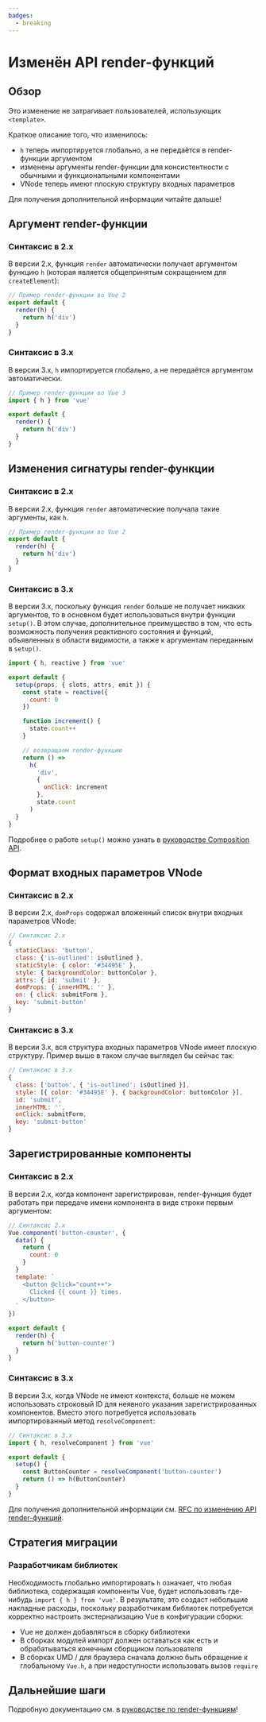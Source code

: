 ```yaml
---
badges:
  - breaking
---
```


# Изменён API render-функций <MigrationBadges :badges="$frontmatter.badges" />

## Обзор

Это изменение не затрагивает пользователей, использующих `<template>`.

Краткое описание того, что изменилось:

- `h` теперь импортируется глобально, а не передаётся в render-функции аргументом
- изменены аргументы render-функции для консистентности с обычными и функциональными компонентами
- VNode теперь имеют плоскую структуру входных параметров

Для получения дополнительной информации читайте дальше!

## Аргумент render-функции

### Синтаксис в 2.x

В версии 2.x, функция `render` автоматически получает аргументом функцию `h` (которая является общепринятым сокращением для `createElement`):

```js
// Пример render-функции во Vue 2
export default {
  render(h) {
    return h('div')
  }
}
```

### Синтаксис в 3.x

В версии 3.x, `h` импортируется глобально, а не передаётся аргументом автоматически.

```js
// Пример render-функции во Vue 3
import { h } from 'vue'

export default {
  render() {
    return h('div')
  }
}
```

## Изменения сигнатуры render-функции

### Синтаксис в 2.x

В версии 2.x, функция `render` автоматические получала такие аргументы, как `h`.

```js
// Пример render-функции во Vue 2
export default {
  render(h) {
    return h('div')
  }
}
```

### Синтаксис в 3.x

В версии 3.x, поскольку функция `render` больше не получает никаких аргументов, то в основном будет использоваться внутри функции `setup()`. В этом случае, дополнительное преимущество в том, что есть возможность получения реактивного состояния и функций, объявленных в области видимости, а также к аргументам переданным в `setup()`.

```js
import { h, reactive } from 'vue'

export default {
  setup(props, { slots, attrs, emit }) {
    const state = reactive({
      count: 0
    })

    function increment() {
      state.count++
    }

    // возвращаем render-функцию
    return () =>
      h(
        'div',
        {
          onClick: increment
        },
        state.count
      )
  }
}
```

Подробнее о работе `setup()` можно узнать в [руководстве Composition API](../composition-api-introduction.md).

## Формат входных параметров VNode

### Синтаксис в 2.x

В версии 2.x, `domProps` содержал вложенный список внутри входных параметров VNode:

```js
// Синтаксис 2.x
{
  staticClass: 'button',
  class: {'is-outlined': isOutlined },
  staticStyle: { color: '#34495E' },
  style: { backgroundColor: buttonColor },
  attrs: { id: 'submit' },
  domProps: { innerHTML: '' },
  on: { click: submitForm },
  key: 'submit-button'
}
```

### Синтаксис в 3.x

В версии 3.x, вся структура входных параметров VNode имеет плоскую структуру. Пример выше в таком случае выглядел бы сейчас так:

```js
// Синтаксис в 3.x
{
  class: ['button', { 'is-outlined': isOutlined }],
  style: [{ color: '#34495E' }, { backgroundColor: buttonColor }],
  id: 'submit',
  innerHTML: '',
  onClick: submitForm,
  key: 'submit-button'
}
```

## Зарегистрированные компоненты

### Синтаксис в 2.x

В версии 2.x, когда компонент зарегистрирован, render-функция будет работать при передаче имени компонента в виде строки первым аргументом:

```js
// Синтаксис 2.x
Vue.component('button-counter', {
  data() {
    return {
      count: 0
    }
  }
  template: `
    <button @click="count++">
      Clicked {{ count }} times.
    </button>
  `
})

export default {
  render(h) {
    return h('button-counter')
  }
}
```

### Синтаксис в 3.x

В версии 3.x, когда VNode не имеют контекста, больше не можем использовать строковый ID для неявного указания зарегистрированных компонентов. Вместо этого потребуется использовать импортированный метод `resolveComponent`:

```js
// Синтаксис в 3.x
import { h, resolveComponent } from 'vue'

export default {
  setup() {
    const ButtonCounter = resolveComponent('button-counter')
    return () => h(ButtonCounter)
  }
}
```

Для получения дополнительной информации см. [RFC по изменению API render-функций](https://github.com/vuejs/rfcs/blob/master/active-rfcs/0008-render-function-api-change.md#context-free-vnodes).

## Стратегия миграции

### Разработчикам библиотек

Необходимость глобально импортировать `h` означает, что любая библиотека, содержащая компоненты Vue, будет использовать где-нибудь `import { h } from 'vue'`. В результате, это создаст небольшие накладные расходы, поскольку разработчикам библиотек потребуется корректно настроить экстернализацию Vue в конфигурации сборки:

- Vue не должен добавляться в сборку библиотеки
- В сборках модулей импорт должен оставаться как есть и обрабатываться конечным сборщиком пользователя
- В сборках UMD / для браузера сначала должно быть обращение к глобальному `Vue.h`, а при недоступности использовать вызов `require`

## Дальнейшие шаги

Подробную документацию см. в [руководстве по render-функциям](../render-function.md)!
